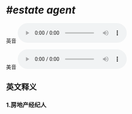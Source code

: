 # ***\#estate agent*** 
英音
<audio src="./media/(real) estate agent1_AAC.aac" controls="controls"></audio>

美音
<audio src="./media/(real) estate agent2_AAC.aac" controls="controls"></audio>



  

英文释义
---
### 1.**房地产经纪人**  


